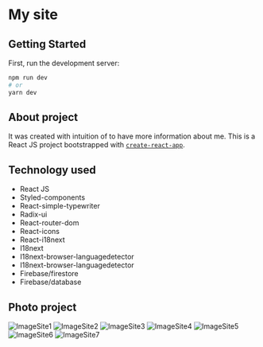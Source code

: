 # My site
## Getting Started

First, run the development server:

```bash
npm run dev
# or
yarn dev
```

## About project
It was created with intuition of to have more information about me. This is a React JS project bootstrapped with [`create-react-app`](https://github.com/facebook/create-react-app).

## Technology used
 - React JS
 - Styled-components
 - React-simple-typewriter
 - Radix-ui
 - React-router-dom
 - React-icons
 - React-i18next
 - I18next
 - I18next-browser-languagedetector
 - I18next-browser-languagedetector
 - Firebase/firestore
 - Firebase/database

## Photo project
![ImageSite1](https://user-images.githubusercontent.com/41306417/161869804-7015579c-d6ff-4927-b15a-8d5556d3031e.png)
![ImageSite2](https://user-images.githubusercontent.com/41306417/161869805-f14ca8c7-6e36-4da4-ab59-af7f9bd1634a.png)
![ImageSite3](https://user-images.githubusercontent.com/41306417/161869806-ac192194-334d-4a9c-924c-71ee9a035eac.png)
![ImageSite4](https://user-images.githubusercontent.com/41306417/161869807-8b511226-6763-4bf3-88bf-dc5bfd0574b1.png)
![ImageSite5](https://user-images.githubusercontent.com/41306417/161869801-bb9c20ff-1e15-462c-93c1-59b9871b32c0.png)
![ImageSite6](https://user-images.githubusercontent.com/41306417/161869803-a4db1ed5-e46e-42f0-bd86-ca662a0ea2dc.png)
![ImageSite7](https://user-images.githubusercontent.com/41306417/162091308-20cc91e5-d560-4b87-8978-2b898494e36a.png)

